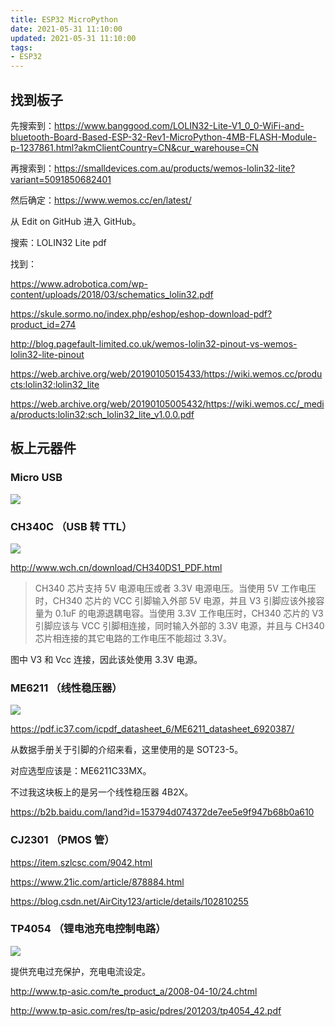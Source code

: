```yaml
---
title: ESP32 MicroPython
date: 2021-05-31 11:10:00
updated: 2021-05-31 11:10:00
tags:
- ESP32
---
```


## 找到板子

先搜索到：https://www.banggood.com/LOLIN32-Lite-V1_0_0-WiFi-and-bluetooth-Board-Based-ESP-32-Rev1-MicroPython-4MB-FLASH-Module-p-1237861.html?akmClientCountry=CN&cur_warehouse=CN

再搜索到：https://smalldevices.com.au/products/wemos-lolin32-lite?variant=5091850682401

然后确定：https://www.wemos.cc/en/latest/

从 Edit on GitHub 进入 GitHub。

搜索：LOLIN32 Lite pdf

<!-- more -->

找到：

https://www.adrobotica.com/wp-content/uploads/2018/03/schematics_lolin32.pdf

https://skule.sormo.no/index.php/eshop/eshop-download-pdf?product_id=274

http://blog.pagefault-limited.co.uk/wemos-lolin32-pinout-vs-wemos-lolin32-lite-pinout

https://web.archive.org/web/20190105015433/https://wiki.wemos.cc/products:lolin32:lolin32_lite

https://web.archive.org/web/20190105005432/https://wiki.wemos.cc/_media/products:lolin32:sch_lolin32_lite_v1.0.0.pdf

## 板上元器件

### Micro USB

![](https://img2020.cnblogs.com/blog/809218/202103/809218-20210318003722334-596333408.png)

### CH340C （USB 转 TTL）

![](https://img2020.cnblogs.com/blog/809218/202103/809218-20210318015151669-2008962552.png)

http://www.wch.cn/download/CH340DS1_PDF.html

> CH340 芯片支持 5V 电源电压或者 3.3V 电源电压。当使用 5V 工作电压时，CH340 芯片的 VCC 引脚输入外部 5V 电源，并且 V3 引脚应该外接容量为 0.1uF 的电源退耦电容。当使用 3.3V 工作电压时，CH340 芯片的 V3 引脚应该与 VCC 引脚相连接，同时输入外部的 3.3V 电源，并且与 CH340 芯片相连接的其它电路的工作电压不能超过 3.3V。

图中 V3 和 Vcc 连接，因此该处使用 3.3V 电源。

### ME6211 （线性稳压器）

![](https://img2020.cnblogs.com/blog/809218/202103/809218-20210318014306780-371435881.png)

https://pdf.ic37.com/icpdf_datasheet_6/ME6211_datasheet_6920387/

从数据手册关于引脚的介绍来看，这里使用的是 SOT23-5。

对应选型应该是：ME6211C33MX。

不过我这块板上的是另一个线性稳压器 4B2X。

https://b2b.baidu.com/land?id=153794d074372de7ee5e9f947b68b0a610



### CJ2301 （PMOS 管）

https://item.szlcsc.com/9042.html

https://www.21ic.com/article/878884.html

https://blog.csdn.net/AirCity123/article/details/102810255

### TP4054 （锂电池充电控制电路）

![](https://img2020.cnblogs.com/blog/809218/202103/809218-20210318014435862-1055190168.png)


提供充电过充保护，充电电流设定。

http://www.tp-asic.com/te_product_a/2008-04-10/24.chtml

http://www.tp-asic.com/res/tp-asic/pdres/201203/tp4054_42.pdf

